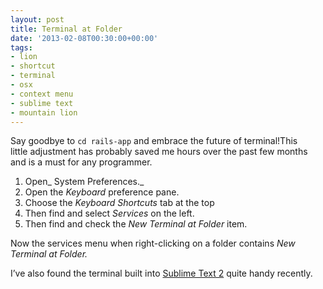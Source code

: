 ```yaml
---
layout: post
title: Terminal at Folder
date: '2013-02-08T00:30:00+00:00'
tags:
- lion
- shortcut
- terminal
- osx
- context menu
- sublime text
- mountain lion
---
```

Say goodbye to `cd rails-app` and embrace the future of terminal!This little adjustment has probably saved me hours over the past few months and is a must for any programmer.

1. Open_ System Preferences._
2. Open the _Keyboard_ preference pane.
3. Choose the _Keyboard Shortcuts_ tab at the top
4. Then find and select _Services_ on the left.
5. Then find and check the _New Terminal at Folder_ item.

Now the services menu when right-clicking on a folder contains _New Terminal at Folder._

I’ve also found the terminal built into [Sublime Text 2](/blog/2012/12/18/sublime-service.html) quite handy recently.
